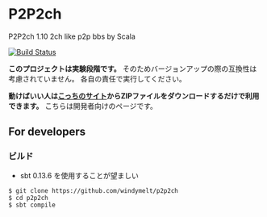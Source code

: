 P2P2ch
======
P2P2ch 1.10
2ch like p2p bbs by Scala
  
[![Build Status](https://travis-ci.org/Hiroyuki-Nagata/p2p2ch.svg?branch=develop)](https://travis-ci.org/Hiroyuki-Nagata/p2p2ch)  
  
**このプロジェクトは実験段階です。**
そのためバージョンアップの際の互換性は考慮されていません。
各自の責任で実行してください。

**動けばいい人は[こっちのサイト](http://p2p2ch.web.fc2.com)からZIPファイルをダウンロードするだけで利用できます。**
こちらは開発者向けのページです。

For developers
--------------
### ビルド

- sbt 0.13.6 を使用することが望ましい

```
$ git clone https://github.com/windymelt/p2p2ch 
$ cd p2p2ch
$ sbt compile
```
